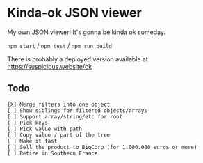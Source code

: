 # Kinda-ok JSON viewer

My own JSON viewer! It's gonna be kinda ok someday.

`npm start` / `npm test` / `npm run build`

There is probably a deployed version available at https://suspicious.website/ok

## Todo

```
[X] Merge filters into one object
[ ] Show siblings for filtered objects/arrays
[ ] Support array/string/etc for root
[ ] Pick keys
[ ] Pick value with path
[ ] Copy value / part of the tree
[ ] Make it fast
[ ] Sell the product to BigCorp (for 1.000.000 euros or more)
[ ] Retire in Southern France
```
